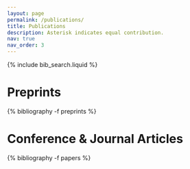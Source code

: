 ```yaml
---
layout: page
permalink: /publications/
title: Publications
description: Asterisk indicates equal contribution.
nav: true
nav_order: 3
---
```


<!-- _pages/publications.md -->

<!-- Bibsearch Feature -->

{% include bib_search.liquid %}

<div class="publications">

<h1>Preprints</h1>

{% bibliography -f preprints %}

<h1>Conference &amp; Journal Articles</h1>

{% bibliography -f papers %}

</div>